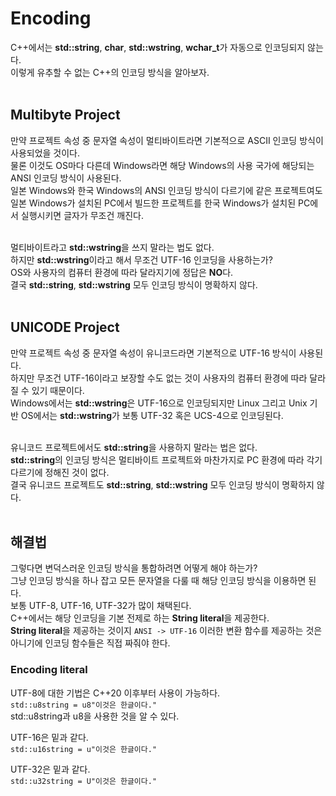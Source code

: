 # Encoding  

C++에서는 **std::string**, **char**, **std::wstring**, **wchar_t**가 자동으로 인코딩되지 않는다.  
이렇게 유추할 수 없는 C++의 인코딩 방식을 알아보자.  
&nbsp;  

## Multibyte Project  

만약 프로젝트 속성 중 문자열 속성이 멀티바이트라면 기본적으로 ASCII 인코딩 방식이 사용되었을 것이다.  
물론 이것도 OS마다 다른데 Windows라면 해당 Windows의 사용 국가에 해당되는 ANSI 인코딩 방식이 사용된다.  
일본 Windows와 한국 Windows의 ANSI 인코딩 방식이 다르기에 같은 프로젝트여도 일본 Windows가 설치된 PC에서 빌드한 프로젝트를 한국 Windows가 설치된 PC에서 실행시키면 글자가 무조건 깨진다.  
&nbsp;  

멀티바이트라고 **std::wstring**을 쓰지 말라는 법도 없다.  
하지만 **std::wstring**이라고 해서 무조건 UTF-16 인코딩을 사용하는가?  
OS와 사용자의 컴퓨터 환경에 따라 달라지기에 정답은 **NO**다.  
결국 **std::string**, **std::wstring** 모두 인코딩 방식이 명확하지 않다.   
&nbsp;  

## UNICODE Project  

만약 프로젝트 속성 중 문자열 속성이 유니코드라면 기본적으로 UTF-16 방식이 사용된다.  
하지만 무조건 UTF-16이라고 보장할 수도 없는 것이 사용자의 컴퓨터 환경에 따라 달라질 수 있기 때문이다.  
Windows에서는 **std::wstring**은 UTF-16으로 인코딩되지만 Linux 그리고 Unix 기반 OS에서는 **std::wstring**가 보통 UTF-32 혹은 UCS-4으로 인코딩된다.  
&nbsp;  

유니코드 프로젝트에서도 **std::string**을 사용하지 말라는 법은 없다.  
**std::string**의 인코딩 방식은 멀티바이트 프로젝트와 마찬가지로 PC 환경에 따라 각기 다르기에 정해진 것이 없다.  
결국 유니코드 프로젝트도 **std::string**, **std::wstring** 모두 인코딩 방식이 명확하지 않다.   
&nbsp;  

## 해결법  

그렇다면 변덕스러운 인코딩 방식을 통합하려면 어떻게 해야 하는가?  
그냥 인코딩 방식을 하나 잡고 모든 문자열을 다룰 때 해당 인코딩 방식을 이용하면 된다.  
보통 UTF-8, UTF-16, UTF-32가 많이 채택된다.  
C++에서는 해당 인코딩을 기본 전제로 하는 **String literal**을 제공한다.    
**String literal**을 제공하는 것이지 ```ANSI -> UTF-16``` 이러한 변환 함수를 제공하는 것은 아니기에 인코딩 함수들은 직접 짜줘야 한다.  

### Encoding literal  

UTF-8에 대한 기법은 C++20 이후부터 사용이 가능하다.  
```std::u8string = u8"이것은 한글이다."```  
std::u8string과 u8을 사용한 것을 알 수 있다.  

UTF-16은 밑과 같다.  
```std::u16string = u"이것은 한글이다."```  

UTF-32은 밑과 같다.  
```std::u32string = U"이것은 한글이다."```  
&nbsp;  
